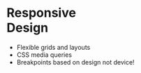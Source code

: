 # Responsive <br>Design

* Flexible grids and layouts
* CSS media queries
* Breakpoints based on design not device!